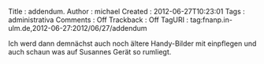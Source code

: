 Title     : addendum.
Author    : michael
Created   : 2012-06-27T10:23:01
Tags      : administrativa
Comments  : Off
Trackback : Off
TagURI    : tag:fnanp.in-ulm.de,2012-06-27:2012/06/27/addendum

Ich werd dann demnächst auch noch ältere Handy-Bilder mit einpflegen und auch
schaun was auf Susannes Gerät so rumliegt.

